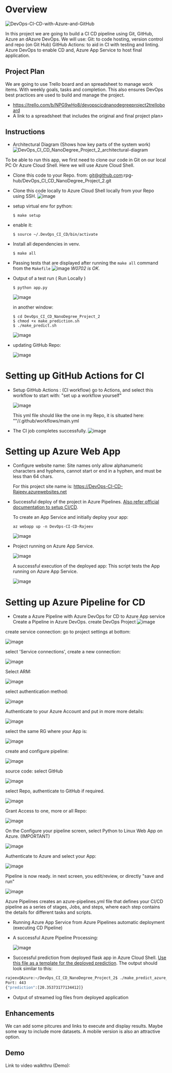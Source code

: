 # Overview

![DevOps-CI-CD-with-Azure-and-GitHub](https://github.com/rpg-hub/DevOps_CI_CD_NanoDegree_Project_2/actions/workflows/main.yml/badge.svg)

In this project we are going to build a CI CD pipeline using Git, GitHub, Azure an dAzure DevOps. We will use:
Git: to code hosting, version control and repo (on Git Hub)
GitHub Actions: to aid in CI with testing and linting.
Azure DevOps to enable CD and,
Azure App Service to host final application.

## Project Plan
We are going to use Trello board and an spreadsheet to manage work items. With weekly goals, tasks and completion.
This also ensures DevOps best practices are used to build and manage the project.

* https://trello.com/b/NPG9wHo8/devopscicdnanodegreeproject2trelloboard
* A link to a spreadsheet that includes the original and final project plan>

## Instructions

* Architectural Diagram (Shows how key parts of the system work)
![DevOps_CI_CD_NanoDegree_Project_2_architectural-diagram](https://user-images.githubusercontent.com/14298823/126376627-baada60a-295e-4543-8626-f3fd87d12d2f.jpg)


To be able to run this app, we first need to clone our code in Git on our local PC Or Azure Cloud Shell. Here we will use Azure Cloud Shell.
* Clone this code to your Repo. from: git@github.com:rpg-hub/DevOps_CI_CD_NanoDegree_Project_2.git

* Clone this code locally to Azure Cloud Shell locally from your Repo using SSH.
![image](https://user-images.githubusercontent.com/14298823/126380130-33d81c6d-aa52-4f7c-82d3-06a9f76f144d.png)

* setup virtual env for python:
  ```
  $ make setup
  ```
  
* enable it:
  ```
  $ source ~/.DevOps_CI_CD/bin/activate
  ```
  
* Install all dependencies in venv.
  ```
  $ make all
  ```

* Passing tests that are displayed after running the `make all` command from the `Makefile`
  ![image](https://user-images.githubusercontent.com/14298823/126400590-0fe5308d-6c8c-4ff1-8531-149d107c1a60.png)
  *W0702 is OK.*

* Output of a test run ( Run Locally )
  ```
  $ python app.py
  ```
  ![image](https://user-images.githubusercontent.com/14298823/126401102-56c1ee79-ed18-4612-a54d-19a12c02e2ff.png)


  in another window:
  
  ```
  $ cd DevOps_CI_CD_NanoDegree_Project_2
  $ chmod +x make_prediction.sh
  $ ./make_predict.sh
  ```
  ![image](https://user-images.githubusercontent.com/14298823/126401143-3dba9dea-8a7a-4bc4-b556-ef94dbb9fb6f.png)


* updating GitHub Repo:

  ![image](https://user-images.githubusercontent.com/14298823/126403147-f4fbf10a-977b-4973-87e3-be9eb467132b.png)

# Setting up GitHub Actions for CI

* Setup GitHub Actions : (CI workflow)
  go to Actions, and select this workflow to start with: "set up a workflow yourself"
  
  ![image](https://user-images.githubusercontent.com/14298823/126407364-1f75d6cb-81e5-4824-b939-3947a4723762.png)

  This yml file should like the one in my Repo, it is situated here: "<your-repo>"//.github/workflows/main.yml

* The CI job completes successfully.
  ![image](https://user-images.githubusercontent.com/14298823/126409773-a1641e43-b3d3-4f54-8af4-d59ae81a6c15.png)

# Setting up Azure Web App
  
* Configure website name: Site names only allow alphanumeric characters and hyphens, cannot start or end in a hyphen, and must be less than 64 chars.

  For this project site name is: https://DevOps-CI-CD-Rajeev.azurewebsites.net
  
* Successful deploy of the project in Azure Pipelines.
  [Also refer official documentation to setup CI/CD](https://docs.microsoft.com/en-us/azure/devops/pipelines/ecosystems/python-webapp?view=azure-devops).

  To create an App Service and initially deploy your app:
  ```
  az webapp up -n DevOps-CI-CD-Rajeev
  ```
  
  ![image](https://user-images.githubusercontent.com/14298823/126404828-e8df948e-bca9-4102-891f-3f3739878900.png)


* Project running on Azure App Service.
 
  ![image](https://user-images.githubusercontent.com/14298823/126405383-38ad155f-fc2c-44ba-800c-584f77e24a80.png)

  A successful execution of the deployed app: This script tests the App running on Azure App Service.
  
  ![image](https://user-images.githubusercontent.com/14298823/126405034-0a2f252b-4a8d-4b5a-9eff-e2e70cb4940c.png)


  
# Setting up Azure Pipeline for CD


* Create a Azure Pipeline with Azure DevOps for CD to Azure App service
  Create a Pipeline in Azure DevOps.
    create DevOps Project
    ![image](https://user-images.githubusercontent.com/14298823/126415318-e89a68f7-66c8-44de-aae7-652e1ee1573a.png)
  
create service connection:
  go to project settings at bottom:
  
  ![image](https://user-images.githubusercontent.com/14298823/126415539-46a4caee-05e5-43df-8a85-c23cebb4f212.png)

  select 'Service connections', create a new connection:
  
  ![image](https://user-images.githubusercontent.com/14298823/126415607-d45d8b36-44e2-49af-b183-ece0014654bf.png)

  Select ARM:
  
  ![image](https://user-images.githubusercontent.com/14298823/126415641-4085715a-a583-484d-a938-a4fe73aba20c.png)
  
  select authentication method:
  
  ![image](https://user-images.githubusercontent.com/14298823/126415690-5c763dfb-128e-4b33-8b5f-1461e9c00ef1.png)

  Authenticate to your Azure Account and put in more more details:
  
  ![image](https://user-images.githubusercontent.com/14298823/126416452-8ef84e9f-41d7-491a-9b18-be87c5207682.png)

  select the same RG where your App is:
  
  ![image](https://user-images.githubusercontent.com/14298823/126416706-5cdd1c10-e1db-498f-94c6-2a7765d574ab.png)

      
  create and configure pipeline:
  
  ![image](https://user-images.githubusercontent.com/14298823/126416952-0b1d0e5f-beae-49cc-a2b8-11990af9f517.png)

  
  source code: select GitHub
  
  ![image](https://user-images.githubusercontent.com/14298823/126417029-d5ed6ff4-16ae-4ce8-b6a3-01b4e8f8f37d.png)

  
  select Repo, authenticate to GitHub if required.
  
  ![image](https://user-images.githubusercontent.com/14298823/126417109-95e6a27a-2cf1-4d6d-aaf4-cd3ee3e86746.png)
  
  
  Grant Access to one, more or all Repo:
  
  ![image](https://user-images.githubusercontent.com/14298823/126417264-cfcb85f0-6469-49a8-954c-10c86226c3a9.png)

  
  On the Configure your pipeline screen, select Python to Linux Web App on Azure. (IMPORTANT)
  
  ![image](https://user-images.githubusercontent.com/14298823/126417331-b81a6fad-daa1-487c-9b46-cc23e2a41338.png)
  
  
  Authenticate to Azure and select your App:
  
  ![image](https://user-images.githubusercontent.com/14298823/126417458-667f5bfe-7728-47cf-9d9f-a7704868db82.png)
  
  
  Pipeline is now ready. in next screen, you edit/review, or directly "save and run"
  
  ![image](https://user-images.githubusercontent.com/14298823/126417788-b5120474-4dd5-4119-b68e-98236d56d4df.png)


  Azure Pipelines creates an azure-pipelines.yml file that defines your CI/CD pipeline as a series of stages, Jobs, and steps, where each step contains the details for different tasks and scripts.
  
  

* Running Azure App Service from Azure Pipelines automatic deployment (executing CD Pipeline)
* A successful Azure Pipeline Processing:
  
  ![image](https://user-images.githubusercontent.com/14298823/126418679-f0857171-941a-4180-9fec-7f419d04c3e5.png)

  

* Successful prediction from deployed flask app in Azure Cloud Shell.  [Use this file as a template for the deployed prediction](https://github.com/udacity/nd082-Azure-Cloud-DevOps-Starter-Code/blob/master/C2-AgileDevelopmentwithAzure/project/starter_files/flask-sklearn/make_predict_azure_app.sh).
The output should look similar to this:

```bash
rajeev@Azure:~/DevOps_CI_CD_NanoDegree_Project_2$ ./make_predict_azure_app.sh
Port: 443
{"prediction":[20.35373177134412]}
```

* Output of streamed log files from deployed application
  
  



## Enhancements

We can add some pitcures and links to execute and display results.
Maybe some way to include more datasets.
A mobile version is also an attractive option.

## Demo 

Link to video walkthru (Demo):
